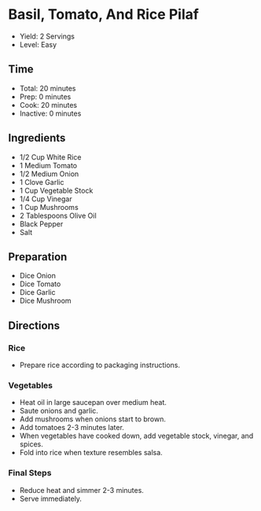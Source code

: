 # Basil, Tomato, And Rice Pilaf

* Yield: 2 Servings
* Level: Easy

## Time

* Total: 20 minutes
* Prep: 0 minutes
* Cook: 20 minutes
* Inactive: 0 minutes

## Ingredients

* 1/2 Cup White Rice
* 1 Medium Tomato
* 1/2 Medium Onion
* 1 Clove Garlic
* 1 Cup Vegetable Stock
* 1/4 Cup Vinegar
* 1 Cup Mushrooms
* 2 Tablespoons Olive Oil
* Black Pepper
* Salt

## Preparation

* Dice Onion
* Dice Tomato
* Dice Garlic
* Dice Mushroom

## Directions

### Rice

* Prepare rice according to packaging instructions.

### Vegetables

* Heat oil in large saucepan over medium heat.
* Saute onions and garlic.
* Add mushrooms when onions start to brown.
* Add tomatoes 2-3 minutes later.
* When vegetables have cooked down, add vegetable stock, vinegar, and spices.
* Fold into rice when texture resembles salsa.


### Final Steps

* Reduce heat and simmer 2-3 minutes.
* Serve immediately.
